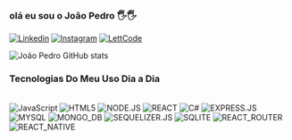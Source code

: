 ### olá eu sou o João Pedro 🖐🖐


[![Linkedin](https://img.shields.io/badge/LinkedIn-0077B5?style=for-the-badge&logo=linkedin&logoColor=white)](https://www.linkedin.com/in/jo%C3%A3o-pedro-tavares-5a458b224/)
[![Instagram](https://img.shields.io/badge/Instagram-E4405F?style=for-the-badge&logo=instagram&logoColor=white)](https://www.instagram.com/joao_pedro__79/)
[![LettCode](https://img.shields.io/badge/-LeetCode-FFA116?style=for-the-badge&logo=LeetCode&logoColor=black)](https://leetcode.com/joaopedro23/)


![João Pedro GitHub stats](https://github-readme-stats.vercel.app/api?username=joaopedro23&show_icons=true&theme=dracula)


### Tecnologias Do Meu Uso Dia a Dia

<div style="display: inline_block"><br/>
    <img aling="center" alt="JavaScript" src="https://img.shields.io/badge/JavaScript-F7DF1E?style=for-the-badge&logo=javascript&logoColor=black" />
    <img aling="center" alt="HTML5" src="https://img.shields.io/badge/HTML5-E34F26?style=for-the-badge&logo=html5&logoColor=white" />
    <img aling="center" alt="NODE.JS" src="https://img.shields.io/badge/Node.js-43853D?style=for-the-badge&logo=node.js&logoColor=white" />
    <img aling="center" alt="REACT" src="https://img.shields.io/badge/React-20232A?style=for-the-badge&logo=react&logoColor=61DAFB" />
    <img aling="center" alt="C#" src="https://img.shields.io/badge/C%23-239120?style=for-the-badge&logo=c-sharp&logoColor=white" />
    <img aling="center" alt="EXPRESS.JS" src="https://img.shields.io/badge/Express.js-404D59?style=for-the-badge" />
    <img aling="center" alt="MYSQL" src="https://img.shields.io/badge/MySQL-00000F?style=for-the-badge&logo=mysql&logoColor=white" />
    <img aling="center" alt="MONGO_DB" src="https://img.shields.io/badge/MongoDB-4EA94B?style=for-the-badge&logo=mongodb&logoColor=white" />
    <img aling="center" alt="SEQUELIZER.JS" src="https://img.shields.io/badge/sequelize-323330?style=for-the-badge&logo=sequelize&logoColor=blue" />
    <img aling="center" alt="SQLITE" src="https://img.shields.io/badge/SQLite-07405E?style=for-the-badge&logo=sqlite&logoColor=white" />
    <img aling="center" alt="REACT_ROUTER" src="https://img.shields.io/badge/React_Router-CA4245?style=for-the-badge&logo=react-router&logoColor=white" />
    <img aling="center" alt="REACT_NATIVE" src="https://img.shields.io/badge/React_Native-20232A?style=for-the-badge&logo=react&logoColor=61DAFB" />
    

</div>
